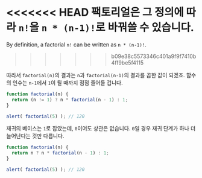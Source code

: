 <<<<<<< HEAD
팩토리얼은 그 정의에 따라 `n!`을 `n * (n-1)!`로 바꿔쓸 수 있습니다.
=======
By definition, a factorial `n!` can be written as `n * (n-1)!`.
>>>>>>> b09e38c5573346c401a9f9f7410b4ff9be5f4115

따라서 `factorial(n)`의 결과는 `n`과 `factorial(n-1)`의 결과를 곱한 값이 되겠죠. 함수의 인수는 `n-1`에서 `1`이 될 때까지 점점 줄어들 겁니다.  
 

```js run
function factorial(n) {
  return (n != 1) ? n * factorial(n - 1) : 1;
}

alert( factorial(5) ); // 120
```

재귀의 베이스는 `1`로 잡았는데, `0`이어도 상관은 없습니다. `0`일 경우 재귀 단계가 하나 더 늘어난다는 것만 다릅니다.  

```js run
function factorial(n) {
  return n ? n * factorial(n - 1) : 1;
}

alert( factorial(5) ); // 120
```
